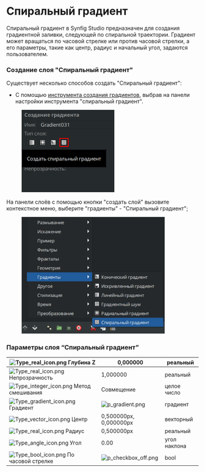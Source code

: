 # Спиральный градиент

Спиральный градиент в Synfig Studio предназначен для создания градиентной заливки, следующей по спиральной траектории. Градиент может вращаться по часовой стрелке или против часовой стрелки, а его параметры, такие как центр, радиус и начальный угол, задаются пользователем.

### **Создание слоя "Спиральный градиент"**

Существует несколько способов создать "Спиральный градиент":

* С помощью [инструмента создания градиентов](../osnovnye-principy/instrumenty.md#instrument-gradient), выбрав на панели настройки инструмента "спиральный градиент".

<figure><img src="../.gitbook/assets/2024-05-20_13-35.png" alt=""><figcaption></figcaption></figure>

На панели слоёв с помощью кнопки "создать слой" вызовите контекстное меню, выберите "градиенты" - "Спиральный градиент";

<figure><img src="../.gitbook/assets/spiral.png.PNG" alt="" width="375"><figcaption></figcaption></figure>

### Параметры слоя “Спиральный градиент” <a href="#docs-internal-guid-ca95d97f-7fff-bd7e-c9c1-be5460e56a92" id="docs-internal-guid-ca95d97f-7fff-bd7e-c9c1-be5460e56a92"></a>

| <img src="https://lh7-us.googleusercontent.com/etrAlwP11Up6DCEeqqjv5dxt4yGji3XTt_X2fClYSK-FoJkD0Xt58OXQ7u5NZxJKkbTAlqFQsRYeWNjTOQECugPQV2KpE7Mr7KJ2VEeFzluR88fP_PuqmL0Z3uzdKb6JzGiRlQXgPBpHo_6M2SW0pGA" alt="Type_real_icon.png" data-size="line"> Глубина Z           | 0,000000                                                                                                                                                                                                              | реальный     |
| ---------------------------------------------------------------------------------------------------------------------------------------------------------------------------------------------------------------------------------------------------------------------- | --------------------------------------------------------------------------------------------------------------------------------------------------------------------------------------------------------------------- | ------------ |
| <img src="https://lh7-us.googleusercontent.com/E5rA48Wwo73XTdWCDVooL176Kgw_GFrTk3xxBodNi7BabgX1NTVJef0c6E_rNyNgFN_0Trh_PWdvMMirgTnhDR9WOGXO_P-A0ueQaxiVshhOlNCNE-7gwOQK77E6YpFfIDmj-vjUzaQS_l5xGLmK5iI" alt="Type_real_icon.png" data-size="line"> Непрозрачность      | 1,000000                                                                                                                                                                                                              | реальный     |
| <img src="https://lh7-us.googleusercontent.com/aiG5hWvtlY4sHpbrteAilMN9-aWKx0p3TIQ4yXSIY5_DsCWg9pyr99P8lLmAUdjCCLUHdw-62-G4Qy5RRLVa6eIFlyg62K11pjFI3ZTjXQ5rzIGhECUAUI7DtQX8ZUe5-7V0nFRlQocdAbvoXVQvid0" alt="Type_integer_icon.png" data-size="line"> Метод смешивания | Совмещение                                                                                                                                                                                                            | целое число  |
| <img src="https://lh7-us.googleusercontent.com/HDw5vrc3EctO9c6RZvNa4YFDk_IXMsrUDkC8K01fX5Kv-l97BLCi4vsHfTAUy79HJGInlX0tVnH8n3RSQS3k7Jhh0msPbt5eHSXwME_e4srqmQVR99ll3PLCIUIAGaUcUkcrwzatuA1IAEkmCy8C3E4" alt="Type_gradient_icon.png" data-size="line"> Градиент        | ![p\_gradient.png](https://lh7-us.googleusercontent.com/nyhM_sr-f2bpyHiOj4-rcWGjNXegjbIL9ZHS1ZGYBQ7aO_djrBzn09IeBaA4nK5XpUaDB0bxdfX-6Xs9BXMiDpKQFuYvPXZVUbXQxCJ3a2e1tY9e6aMdmOfztJTZ5vjpW_bEehkfPPT4KVxYJ018hGs)      | градиент     |
| <img src="https://lh7-us.googleusercontent.com/btNJkZIsY7oloS2vAgxXez9PvVlnFh_ZyJMTBXJL4-h-zZYmfCY-eJuilCK7-rTcy-HSalyf05K561wIsudZmZ0C7xymVMO35-XeBIwiS7hD0g2Xbu9kOc5w8xS110UcFFLIe4oJVZQw10MsiBqyu4Q" alt="Type_vector_icon.png" data-size="line"> Центр             | 0,500000px, 0,000000px                                                                                                                                                                                                | векторный    |
| <img src="https://lh7-us.googleusercontent.com/lgkdIG4Hj6J7GoWD371ELdVYHpcNe2cexw7nkXsDbTz3TKre8C2veFxfOBOE5LPgRBqvP3FZ-rEHDLZ1Fr2q4XiOp4tZU-WrprprkIy7r_b9qKGhfoDSFSeSsTH8ZUxvqw4YVuMOCG3OnbzxDamOxow" alt="Type_real_icon.png" data-size="line"> Радиус              | 0,500000px                                                                                                                                                                                                            | реальный     |
| <img src="https://lh7-us.googleusercontent.com/tr7umGaghEWH_IXquP01bV9IG6s0oJI1Bca3f1F6g4F2kkw-ZSPijXre1MpFhACRP8gVkBirciT11oKXWvnO9WLRBN-HuQxk4ifr3qR24kB7Ue2KjFoVaKQ8EotAZaxz4UxdzrscwfwbzAOm_T9aEc8" alt="Type_angle_icon.png" data-size="line"> Угол               | 0.00                                                                                                                                                                                                                  | угол наклона |
| <img src="https://lh7-us.googleusercontent.com/LXTWbGAWmGxQyydpKoUae2zRl99mPSAEG03wPWND7eSbHTpQZw2z8p3xmsgomtuzRZ0u6mPQ1wEMI5V-jiTwPPIUGPSsrbnMdWtMF2LjECKLKGEK1AAEDrYJ1GBWKiFo0946zEr8szxaLLmYvJQj-g4" alt="Type_bool_icon.png" data-size="line"> По часовой стрелке  | ![p\_checkbox\_off.png](https://lh7-us.googleusercontent.com/bZ2ALJaakn1xHKFSgCLu0WcV9l5kOo0ILTKPSZdSvNSbHeuASygvcM7OYrYv59QISZP_9WsLGrhVBeHNYGiW6ul1FkllLSaP2aaLMlegvuLRCbrTsINQaOlCiO50xezhYifGYwYTwo9_DUTxfjpE5zM) | bool         |
